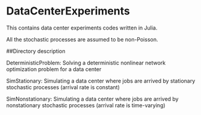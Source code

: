 # DataCenterExperiments
This contains data center experiments codes written in Julia. 

All the stochastic processes are assumed to be non-Poisson.

##Directory description

DeterministicProblem: Solving a deterministic nonlinear network optimization problem for a data center

SimStationary: Simulating a data center where jobs are arrived by stationary stochastic processes (arrival rate is constant)

SimNonstationary: Simulating a data center where jobs are arrived by nonstationary stochastic processes (arrival rate is time-varying)
